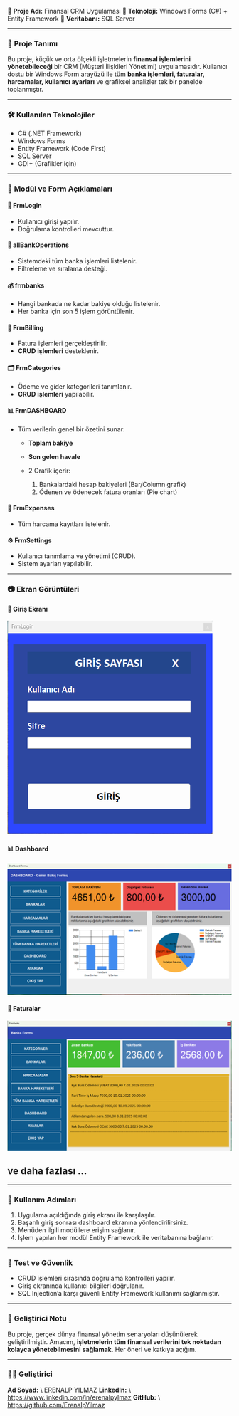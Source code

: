 🎯 **Proje Adı:** Finansal CRM Uygulaması
📌 **Teknoloji:** Windows Forms (C#) + Entity Framework
📁 **Veritabanı:** SQL Server

---

### 📝 **Proje Tanımı**

Bu proje, küçük ve orta ölçekli işletmelerin **finansal işlemlerini yönetebileceği** bir CRM (Müşteri İlişkileri Yönetimi) uygulamasıdır. Kullanıcı dostu bir Windows Form arayüzü ile tüm **banka işlemleri, faturalar, harcamalar, kullanıcı ayarları** ve grafiksel analizler tek bir panelde toplanmıştır.

---

### 🛠️ **Kullanılan Teknolojiler**

* C# (.NET Framework)
* Windows Forms
* Entity Framework (Code First)
* SQL Server
* GDI+ (Grafikler için)

---

### 🧹 **Modül ve Form Açıklamaları**

#### 🔐 **FrmLogin**

* Kullanıcı girişi yapılır.
* Doğrulama kontrolleri mevcuttur.

#### 🏦 **allBankOperations**

* Sistemdeki tüm banka işlemleri listelenir.
* Filtreleme ve sıralama desteği.

#### 💰 **frmbanks**

* Hangi bankada ne kadar bakiye olduğu listelenir.
* Her banka için son 5 işlem görüntülenir.

#### 🧾 **FrmBilling**

* Fatura işlemleri gerçekleştirilir.
* **CRUD işlemleri** desteklenir.

#### 🗂️ **FrmCategories**

* Ödeme ve gider kategorileri tanımlanır.
* **CRUD işlemleri** yapılabilir.

#### 📊 **FrmDASHBOARD**

* Tüm verilerin genel bir özetini sunar:

  * **Toplam bakiye**
  * **Son gelen havale**
  * 2 Grafik içerir:

    1. Bankalardaki hesap bakiyeleri (Bar/Column grafik)
    2. Ödenen ve ödenecek fatura oranları (Pie chart)

#### 💸 **FrmExpenses**

* Tüm harcama kayıtları listelenir.

#### ⚙️ **FrmSettings**

* Kullanıcı tanımlama ve yönetimi (CRUD).
* Sistem ayarları yapılabilir.

---

### 📷 **Ekran Görüntüleri**

#### 🔐 Giriş Ekranı
![FrmLogin](img/LoginPage.png)
#### 📊 Dashboard
![FrmDashboard](img/Dashboard.png)
#### 💸 Faturalar
![FrmBankOperations](img/BankaIslemleri.png)

## ve daha fazlası ...
---

### 🚀 **Kullanım Adımları**

1. Uygulama açıldığında giriş ekranı ile karşılaşılır.
2. Başarılı giriş sonrası dashboard ekranına yönlendirilirsiniz.
3. Menüden ilgili modüllere erişim sağlanır.
4. İşlem yapılan her modül Entity Framework ile veritabanına bağlanır.

---

### 🧪 **Test ve Güvenlik**

* CRUD işlemleri sırasında doğrulama kontrolleri yapılır.
* Giriş ekranında kullanıcı bilgileri doğrulanır.
* SQL Injection’a karşı güvenli Entity Framework kullanımı sağlanmıştır.

---

### 📍 **Geliştirici Notu**

Bu proje, gerçek dünya finansal yönetim senaryoları düşünülerek geliştirilmiştir. Amacım, **işletmelerin tüm finansal verilerini tek noktadan kolayca yönetebilmesini sağlamak**. Her öneri ve katkıya açığım.

---

### 👨‍💼 Geliştirici

**Ad Soyad:** \ ERENALP YILMAZ
**LinkedIn:** \ https://www.linkedin.com/in/erenalpylmaz
**GitHub:** \ https://github.com/ErenalpYilmaz
